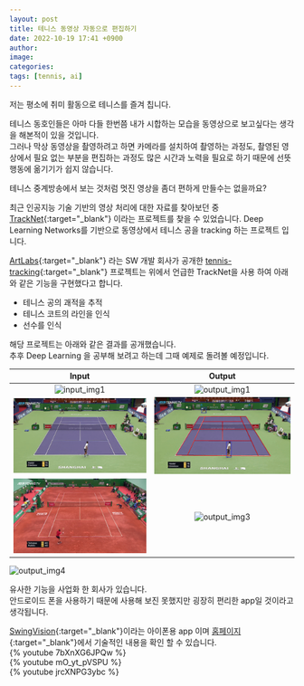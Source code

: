 ```yaml
---
layout: post
title: 테니스 동영상 자동으로 편집하기
date: 2022-10-19 17:41 +0900
author:
image:
categories:
tags: [tennis, ai] 
---
```


저는 평소에 취미 활동으로 테니스를 즐겨 칩니다.

테니스 동호인들은 아마 다들 한번쯤 내가 시합하는 모습을 동영상으로 보고싶다는 생각을 해본적이 있을 것입니다.  
그러나 막상 동영상을 촬영하려고 하면 카메라를 설치하여 촬영하는 과정도, 촬영된 영상에서 필요 없는 부분을 편집하는 과정도 많은 시간과 노력을 필요로 하기 때문에 선뜻 행동에 옮기기가 쉽지 않습니다.

테니스 중계방송에서 보는 것처럼 멋진 영상을 좀더 편하게 만들수는 없을까요?

최근 인공지능 기술 기반의 영상 처리에 대한 자료를 찾아보던 중 [TrackNet](https://nol.cs.nctu.edu.tw:234/open-source/TrackNet){:target="_blank"} 이라는 프로젝트를 찾을 수 있었습니다. Deep Learning Networks를 기반으로 동영상에서 테니스 공을 tracking 하는 프로젝트 입니다. 

[ArtLabs](https://artlabs.tech/){:target="_blank"} 라는 SW 개발 회사가 공개한 [tennis-tracking](https://github.com/ArtLabss/tennis-tracking){:target="_blank"} 프로젝트는 위에서 언급한 TrackNet을 사용 하여 아래와 같은 기능을 구현했다고 합니다.

- 테니스 공의 괘적을 추적
- 테니스 코트의 라인을 인식
- 선수를 인식

해당 프로젝트는 아래와 같은 결과를 공개했습니다.  
추후 Deep Learning 을 공부해 보려고 하는데 그때 예제로 돌려볼 예정입니다.   

Input            |  Output
:-------------------------:|:-------------------------:
![input_img1](assets/img/tennis/TennisTrackingInput1.gif)  |  ![output_img1](assets/img/tennis/TennisTrackingOutput1.gif)
![input_img2](assets/img/tennis/TennisTrackingInput2.gif)  |  ![output_img2](assets/img/tennis/TennisTrackingOutput2.gif)
![input_img3](assets/img/tennis/TennisTrackingInput3.gif)  |  ![output_img3](assets/img/tennis/TennisTrackingOutput3.gif)

![output_img4](assets/img/tennis/TennisTrackingOutput4.gif)


유사한 기능을 사업화 한 회사가 있습니다.  
안드로이드 폰을 사용하기 때문에 사용해 보진 못했지만 굉장히 편리한 app일 것이라고 생각됩니다.

[SwingVision](https://apps.apple.com/us/app/swingvision-a-i-tennis-app/id989461317){:target="_blank"}이라는 아이폰용 app 이며 [홈페이지](https://swing.tennis){:target="_blank"}에서 기술적인 내용을 확인 할 수 있습니다.
<br>
{% youtube 7bXnXG6JPQw %}
<br>
{% youtube mO_yt_pVSPU %}
<br>
{% youtube jrcXNPG3ybc %}